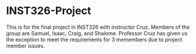 # INST326-Project
This is for the final project in INST326 with instructor Cruz. Members of the group are Samuel, Isaac, Craig, and Shalome. 
Professor Cruz has given us the exception to meet the requirements for 3 memembers due to project member issues.